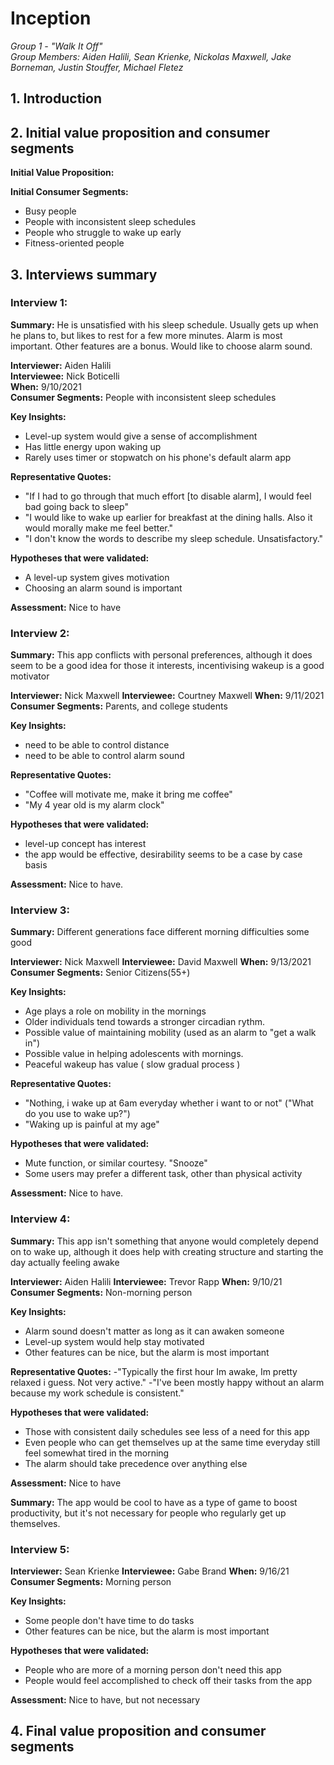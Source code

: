 # Inception

_Group 1 - "Walk It Off"\
Group Members: Aiden Halili, Sean Krienke, Nickolas Maxwell, Jake Borneman, Justin Stouffer, Michael Fletez_

## 1. Introduction

## 2. Initial value proposition and consumer segments

**Initial Value Proposition:**

**Initial Consumer Segments:**

- Busy people
- People with inconsistent sleep schedules
- People who struggle to wake up early
- Fitness-oriented people

## 3. Interviews summary

### Interview 1:

**Summary:** He is unsatisfied with his sleep schedule. Usually gets up when he plans to, but likes to rest for a few more minutes.
Alarm is most important. Other features are a bonus. Would like to choose alarm sound.

**Interviewer:** Aiden Halili\
**Interviewee:** Nick Boticelli\
**When:** 9/10/2021\
**Consumer Segments:** People with inconsistent sleep schedules

**Key Insights:**
- Level-up system would give a sense of accomplishment
- Has little energy upon waking up
- Rarely uses timer or stopwatch on his phone's default alarm app

**Representative Quotes:**
- "If I had to go through that much effort [to disable alarm], I would feel bad going back to sleep"
- "I would like to wake up earlier for breakfast at the dining halls. Also it would morally make me feel better."
- "I don't know the words to describe my sleep schedule. Unsatisfactory."

**Hypotheses that were validated:**
- A level-up system gives motivation
- Choosing an alarm sound is important

**Assessment:** Nice to have

### Interview 2:

**Summary:** This app conflicts with personal preferences, although it does seem to be a good idea for those it interests, incentivising wakeup is a good motivator

**Interviewer:** Nick Maxwell
**Interviewee:** Courtney Maxwell
**When:** 9/11/2021
**Consumer Segments:** Parents, and college students

**Key Insights:**
- need to be able to control distance
- need to be able to control alarm sound

**Representative Quotes:**
- "Coffee will motivate me, make it bring me coffee"
- "My 4 year old is my alarm clock"

**Hypotheses that were validated:**
- level-up concept has interest
- the app would be effective, desirability seems to be a case by case basis

**Assessment:** Nice to have.

### Interview 3:

**Summary:** Different generations face different morning difficulties some good

**Interviewer:** Nick Maxwell
**Interviewee:** David Maxwell
**When:** 9/13/2021
**Consumer Segments:** Senior Citizens(55+)

**Key Insights:**
- Age plays a role on mobility in the mornings
- Older individuals tend towards a stronger circadian rythm.
- Possible value of maintaining mobility (used as an alarm to "get a walk in")
- Possible value in helping adolescents with mornings.
- Peaceful wakeup has value ( slow gradual process )

**Representative Quotes:**
- "Nothing, i wake up at 6am everyday whether i want to or not" ("What do you use to wake up?")
- "Waking up is painful at my age"

**Hypotheses that were validated:**
- Mute function, or similar courtesy. "Snooze"
- Some users may prefer a different task, other than physical activity

**Assessment:** Nice to have.

### Interview 4:

**Summary:** This app isn't something that anyone would completely depend on to wake up, although it does help with creating structure and starting the day actually feeling awake

**Interviewer:** Aiden Halili
**Interviewee:** Trevor Rapp
**When:** 9/10/21
**Consumer Segments:** Non-morning person

**Key Insights:**
- Alarm sound doesn't matter as long as it can awaken someone
- Level-up system would help stay motivated
- Other features can be nice, but the alarm is most important

**Representative Quotes:**
-"Typically the first hour Im awake, Im pretty relaxed i guess. Not very active."
-"I've been mostly happy without an alarm because my work schedule is consistent."

**Hypotheses that were validated:**
- Those with consistent daily schedules see less of a need for this app
- Even people who can get themselves up at the same time everyday still feel somewhat tired in the morning
- The alarm should take precedence over anything else

**Assessment:** Nice to have

**Summary:** The app would be cool to have as a type of game to boost productivity, but it's not necessary for people who regularly get up themselves. 

### Interview 5:
**Interviewer:** Sean Krienke 
**Interviewee:** Gabe Brand 
**When:** 9/16/21
**Consumer Segments:** Morning person 

**Key Insights:**
- Some people don't have time to do tasks 
- Other features can be nice, but the alarm is most important

**Hypotheses that were validated:**
- People who are more of a morning person don't need this app 
- People would feel accomplished to check off their tasks from the app 

**Assessment:** Nice to have, but not necessary 

## 4. Final value proposition and consumer segments
